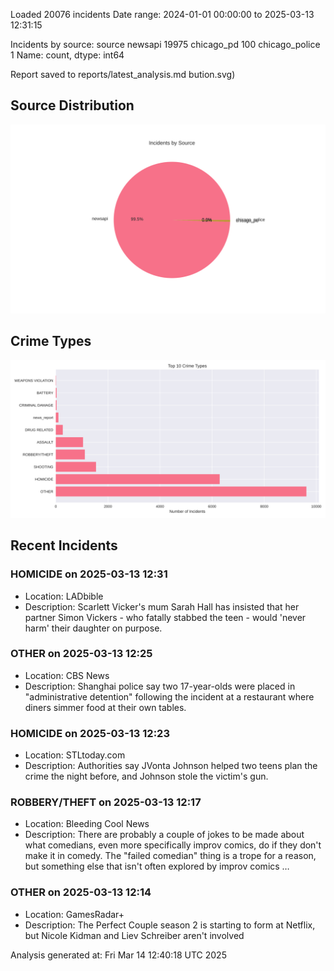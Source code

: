 
Loaded 20076 incidents
Date range: 2024-01-01 00:00:00 to 2025-03-13 12:31:15

Incidents by source:
source
newsapi           19975
chicago_pd          100
chicago_police        1
Name: count, dtype: int64

Report saved to reports/latest_analysis.md
bution.svg)

## Source Distribution
![Source Distribution](images/source_distribution.svg)

## Crime Types
![Crime Types](images/crime_types.svg)

## Recent Incidents

### HOMICIDE on 2025-03-13 12:31
- Location: LADbible
- Description: Scarlett Vicker's mum Sarah Hall has insisted that her partner Simon Vickers - who fatally stabbed the teen - would 'never harm' their daughter on purpose.


### OTHER on 2025-03-13 12:25
- Location: CBS News
- Description: Shanghai police say two 17-year-olds were placed in "administrative detention" following the incident at a restaurant where diners simmer food at their own tables.


### HOMICIDE on 2025-03-13 12:23
- Location: STLtoday.com
- Description: Authorities say JVonta Johnson helped two teens plan the crime the night before, and Johnson stole the victim's gun.


### ROBBERY/THEFT on 2025-03-13 12:17
- Location: Bleeding Cool News
- Description: There are probably a couple of jokes to be made about what comedians, even more specifically improv comics, do if they don't make it in comedy. The "failed comedian" thing is a trope for a reason, but something else that isn't often explored by improv comics …


### OTHER on 2025-03-13 12:14
- Location: GamesRadar+
- Description: The Perfect Couple season 2 is starting to form at Netflix, but Nicole Kidman and Liev Schreiber aren't involved

Analysis generated at: Fri Mar 14 12:40:18 UTC 2025

